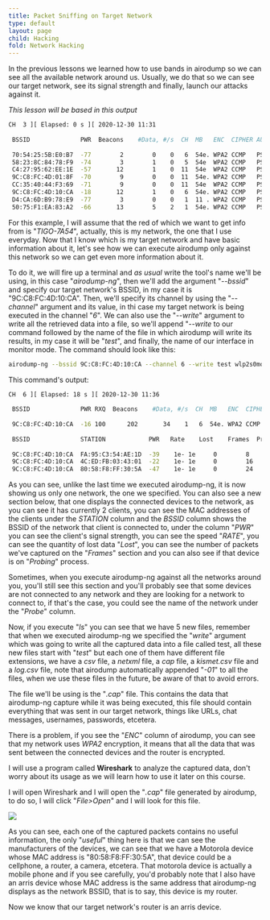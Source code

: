 ```yaml
---
title: Packet Sniffing on Target Network
type: default
layout: page
child: Hacking
fold: Network Hacking
---
```


In the previous lessons we learned how to use bands in airodump so we can see
all the available network around us. Usually, we do that so we can see our
target network, see its signal strength and finally, launch our attacks against
it.

_This lesson will be based in this output_

```bash
CH  3 ][ Elapsed: 0 s ][ 2020-12-30 11:31                                         
                                                                                                  
 BSSID              PWR  Beacons    #Data, #/s  CH  MB   ENC  CIPHER AUTH ESSID
                                                                                                  
 70:54:25:5B:E0:B7  -77        2        0    0   6  54e. WPA2 CCMP   PSK  ARBOLEDA                
 58:23:8C:84:78:F9  -74        3        1    0   5  54e  WPA2 CCMP   PSK  UNE_19D2                
 C4:27:95:62:EE:1E  -57       12        1    0  11  54e  WPA2 CCMP   PSK  HOME-EE1E               
 9C:C8:FC:4D:01:8F  -70        9        0    0  11  54e. WPA2 CCMP   PSK  FamiliaH                 
 CC:35:40:44:F3:69  -71        9        0    0  11  54e  WPA2 CCMP   PSK  Ismael y emi            
 9C:C8:FC:4D:10:CA  -18       12        1    0   6  54e. WPA2 CCMP   PSK  TIGO-7A54                
 D4:CA:6D:B9:78:E9  -77        3        0    0   1  11 . WPA2 CCMP   PSK  Verito                   
 50:75:F1:EA:83:A2  -66       13        5    2   1  54e. WPA2 CCMP   PSK  PEDROJUAN                
```

For this example, I will assume that the red of which we want to get info from
is "_TIGO-7A54_", actually, this is my network, the one that I use everyday. Now
that I know which is my target network and have basic information about it,
let's see how we can execute airodump only against this network so we can get
even more information about it.

To do it, we will fire up a terminal and _as usual_ write the tool's name we'll
be using, in this case "_airodump-ng_", then we'll add the argument "_--bssid_"
and specify our target network's BSSID, in my case it is "9C:C8:FC:4D:10:CA".
Then, we'll specify its channel by using the "_--channel_" argument and its
value, in thi case my target network is being executed in the channel "_6_". We
can also use the "_--write_" argument to write all the retrieved data into a
file, so we'll append "_--write_ to our command followed by the name of the file
in which airodump will write its results, in my case it will be "_test_", and
finally, the name of our interface in monitor mode. The command should look like
this:

```bash
airodump-ng --bssid 9C:C8:FC:4D:10:CA --channel 6 --write test wlp2s0mon
```

This command's output:

```bash
CH  6 ][ Elapsed: 18 s ][ 2020-12-30 11:36                                         
                                                                                                  
 BSSID              PWR RXQ  Beacons    #Data, #/s  CH  MB   ENC  CIPHER AUTH ESSID
                                                                                                  
 9C:C8:FC:4D:10:CA  -16 100      202       34    1   6  54e. WPA2 CCMP   PSK  TIGO-7A54           
                                                                                                  
 BSSID              STATION            PWR   Rate    Lost    Frames  Probe                        
                                                                                                  
 9C:C8:FC:4D:10:CA  FA:95:C3:54:AE:1D  -39    1e- 1e     0        8
 9C:C8:FC:4D:10:CA  4C:ED:FB:03:43:01  -22    1e- 1e     0        16
 9C:C8:FC:4D:10:CA  80:58:F8:FF:30:5A  -47    1e- 1e     0        24
```

As you can see, unlike the last time we executed airodump-ng, it is now showing
us only one network, the one we specified. You can also see a new section below,
that one displays the connected devices to the network, as you can see it has
currently 2 clients, you can see the MAC addresses of the clients under the
_STATION_ column and the _BSSID_ column shows the BSSID of the network that
client is connected to, under the column "_PWR_" you can see the client's signal
strength, you can see the speed "_RATE_", you can see the quantity of lost data
"_Lost_", you can see the number of packets we've captured on the "_Frames_"
section and you can also see if that device is on "_Probing_" process.

Sometimes, when you execute airodump-ng against all the networks around you,
you'll still see this section and you'll probably see that some devices are not
connected to any network and they are looking for a network to connect to, if
that's the case, you could see the name of the network under the "_Probe_"
column.

Now, if you execute "_ls_" you can see that we have 5 new files, remember that
when we executed airodump-ng we specified the "_write_" argument which was going
to write all the captured data into a file called test, all these new files
start with "_test_" but each one of them have different file extensions, we have
a _csv_ file, a _netxml_ file, a _cap_ file, a _kismet.csv_ file and a _log.csv_
file, note that airodump automatically appended "_-01_" to all the files, when
we use these files in the future, be aware of that to avoid errors.

The file we'll be using is the "_.cap_" file. This contains the data that
airodump-ng capture while it was being executed, this file should contain
everything that was sent in our target network, things like URLs, chat messages,
usernames, passwords, etcetera.

There is a problem, if you see the "_ENC_" column of airodump, you can see that
my network uses _WPA2_ encryption, it means that all the data that was sent
between the connected devices and the router is encrypted.

I will use a program called **Wireshark** to analyze the captured data, don't
worry about its usage as we will learn how to use it later on this course.

I will open Wireshark and I will open the "_.cap_" file generated by airodump,
to do so, I will click "_File>Open_" and I will look for this file.

![](/img/hacking/wireshark_01.png)

As you can see, each one of the captured packets contains no useful information,
the only "_useful_" thing here is that we can see the manufacturers of the
devices, we can see that we have a Motorola device whose MAC address is
"80:58:F8:FF:30:5A", that device could be a cellphone, a router, a camera,
etcetera. That motorola device is actually a mobile phone and if you see
carefully, you'd probably note that I also have an arris device whose MAC
address is the same address that airodump-ng displays as the network BSSID, that
is to say, this device is my router.

Now we know that our target network's router is an arris device.
